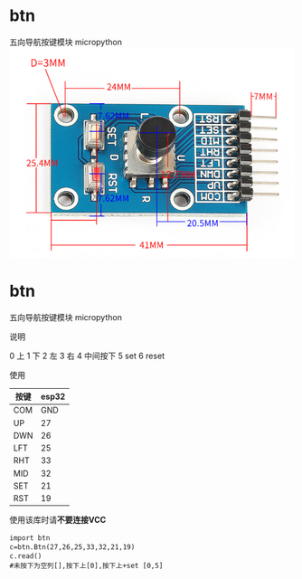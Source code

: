 # btn
五向导航按键模块 micropython
![设备图片](https://github.com/maysrp/btn/blob/main/cm.png)

# btn
五向导航按键模块 micropython

 说明  
 
0 上 1 下 2 左 3 右 4 中间按下 5 set 6 reset  

使用


|按键|esp32|
|-|-|
|COM|GND|
|UP|27|
|DWN|26|
|LFT|25|
|RHT|33|
|MID|32|
|SET|21|
|RST|19|

使用该库时请**不要连接VCC**

```
import btn
c=btn.Btn(27,26,25,33,32,21,19)
c.read()
#未按下为空列[],按下上[0],按下上+set [0,5]
```
